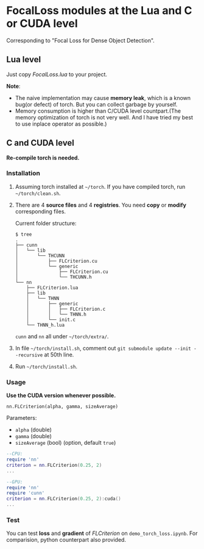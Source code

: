 # FocalLoss modules at the Lua and C or CUDA level
Corresponding to "Focal Loss for Dense Object Detection".


## Lua level
Just copy *FocalLoss.lua* to your project.

**Note**:
- The naive implementation may cause **memory leak**, which is a known bug(or defect) of torch. But you can collect garbage by yourself.
- Memory consumption is higher than C/CUDA level countpart.(The memory optimization of torch is not very well. And I have tried my best to use inplace operator as possible.)



## C and CUDA level
**Re-compile torch is needed.**

### Installation


1. Assuming torch installed at `~/torch`. If you have compiled torch, run `~/torch/clean.sh`.

2. There are 4 **source files** and 4 **registries**. You need **copy** or **modify** corresponding files.


    Current folder structure:
    ```shell
    $ tree
    .
    ├── cunn
    │   └── lib
    │       └── THCUNN
    │           ├── FLCriterion.cu
    │           └── generic
    │               ├── FLCriterion.cu
    │               └── THCUNN.h
    └── nn
        ├── FLCriterion.lua
        ├── lib
        │   └── THNN
        │       ├── generic
        │       │   ├── FLCriterion.c
        │       │   └── THNN.h
        │       └── init.c
        └── THNN_h.lua
    ```

    `cunn` and `nn` all under `~/torch/extra/`.


3. In file `~/torch/install.sh`, comment out  `git submodule update --init --recursive`  at 50th line.

4. Run `~/torch/install.sh`.



### Usage

**Use the CUDA version whenever possible.**

`nn.FLCriterion(alpha, gamma, sizeAverage)`


Parameters:
- `alpha` (double)
- `gamma` (double)
- `sizeAverage` (bool) (option, default `true`)


```lua
--CPU:
require 'nn'
criterion = nn.FLCriterion(0.25, 2)
...

--GPU:
require 'nn'
require 'cunn'
criterion = nn.FLCriterion(0.25, 2):cuda()
...
```

### Test

You can test **loss** and **gradient** of *FLCriterion* on `demo_torch_loss.ipynb`. For comparision, python counterpart also provided.

